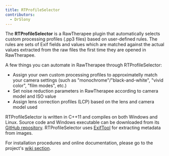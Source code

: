 ```yaml
---
title: RTProfileSelector
contributors:
  - DrSlony
---
```


The **RTProfileSelector** is a RawTherapee plugin that automatically
selects custom processing profiles (.pp3 files) based on user-defined
rules. The rules are sets of Exif fields and values which are matched
against the actual values extracted from the raw files the first time
they are opened in RawTherapee.

A few things you can automate in RawTherapee through RTProfileSelector:

- Assign your own custom processing profiles to approximatelly match
  your camera settings (such as "monochrome"/"black-and-white", "vivid
  color", "film modes", etc.)
- Set noise reduction parameters in RawTherapee according to camera
  model and ISO value
- Assign lens correction profiles (LCP) based on the lens and camera
  model used

RTProfileSelector is written in C++11 and compiles on both Windows and
Linux. Source code and Windows executable can be downloaded from its
[GitHub repository](https://github.com/marcapelini/RTProfileSelector).
RTProfileSelector uses
[ExifTool](http://www.sno.phy.queensu.ca/~phil/exiftool/) for extracting
metadata from images.

For installation procedures and online documentation, please go to the
project's [wiki
section](https://github.com/marcapelini/RTProfileSelector/wiki).
